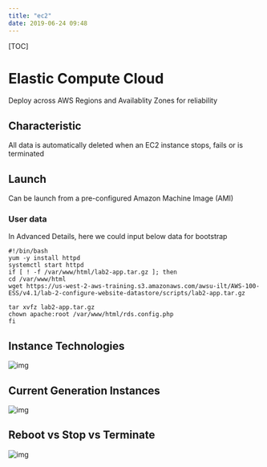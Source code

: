 ```yaml
---
title: "ec2"
date: 2019-06-24 09:48
---
```

[TOC]



# Elastic Compute Cloud

Deploy across AWS Regions and Availablity Zones for reliability



## Characteristic

All data is automatically deleted when an EC2 instance stops, fails or is terminated

## Launch 

Can be launch from a pre-configured Amazon Machine Image (AMI)



### User data

In Advanced Details, here we could input below data for bootstrap

```
#!/bin/bash
yum -y install httpd
systemctl start httpd 
if [ ! -f /var/www/html/lab2-app.tar.gz ]; then 
cd /var/www/html
wget https://us-west-2-aws-training.s3.amazonaws.com/awsu-ilt/AWS-100-ESS/v4.1/lab-2-configure-website-datastore/scripts/lab2-app.tar.gz

tar xvfz lab2-app.tar.gz
chown apache:root /var/www/html/rds.config.php
fi
```



## Instance Technologies

![img](https://snag.gy/WReOKS.jpg)



## Current Generation Instances

![img](https://snag.gy/yG2A6Y.jpg)



## Reboot vs Stop vs Terminate 

![img](https://snag.gy/aubQM7.jpg)

















